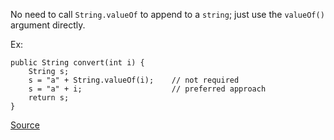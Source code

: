 No need to call `String.valueOf` to append to a `string`; just use the `valueOf()` argument directly.

Ex:

```
public String convert(int i) {
	String s;
	s = "a" + String.valueOf(i);	// not required
	s = "a" + i; 					// preferred approach
	return s;
}
```

[Source](https://pmd.github.io/pmd-5.3.3/pmd-java/rules/java/strings.html#UselessStringValueOf)
